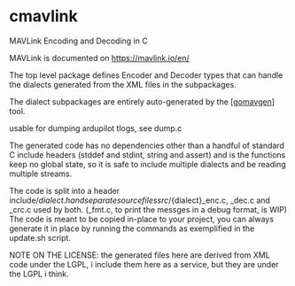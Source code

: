 # cmavlink
MAVLink Encoding and Decoding in C

MAVLink is documented on https://mavlink.io/en/

The top level package defines Encoder and Decoder types that can handle the dialects generated from the XML files in the subpackages.

The dialect subpackages are entirely auto-generated by the [[gomavgen](https://github.com/daedaleanai/gomavgen)] tool.

usable for dumping ardupilot tlogs, see dump.c

The generated code has no dependencies other than a handful of standard C include headers (stddef and stdint, string and assert) and is the functions keep no global state, so it is safe to include multiple dialects and be reading multiple streams.

The code is split into a header include/${dialect}.h and separate source files src/${dialect}_enc.c, _dec.c and _crc.c used by both. (_fmt.c, to print the messges in a debug format, is WIP)
The code is meant to be copied in-place to your project, you can always generate it in place by running the commands as exemplified in the update.sh script.


NOTE ON THE LICENSE: 
the generated files here are derived from XML code under the LGPL, i include them here as a service, but they are under the LGPL i think.
